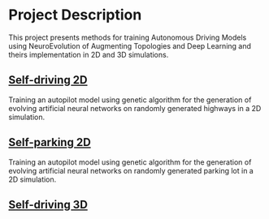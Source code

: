 # Project Description

This project presents methods for training Autonomous Driving Models using NeuroEvolution of Augmenting Topologies and Deep Learning and theirs implementation in 2D and 3D simulations.

## [Self-driving 2D](https://github.com/Defaultin/car-autopilot/tree/master/self-driving-ai-2d)

Training an autopilot model using genetic algorithm for the generation of evolving artificial neural networks on randomly generated highways in a 2D simulation.

## [Self-parking 2D](https://github.com/Defaultin/car-autopilot/tree/master/self-parking-ai-2d)

Training an autopilot model using genetic algorithm for the generation of evolving artificial neural networks on randomly generated parking lot in a 2D simulation.

## [Self-driving 3D]()
